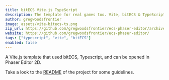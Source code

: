 ```yaml
---
title: bitECS Vite.js TypeScript
description: The template for real games too. Vite, bitECS & TypeScript.
author: gregwoodsfrontier
image: assets/vite-bitecs-ts.png
zip_url: https://github.com/gregwoodsfrontier/ecs-phaser-editor/archive/refs/heads/master.zip 
website: https://github.com/gregwoodsfrontier/ecs-phaser-editor/
tags: ["typescript", "vite", "bitECS"]
enabled: false
---
```


A Vite.js template that used bitECS, Typescript, and can be opened in Phaser Editor 2D.

Take a look to the [README](https://github.com/gregwoodsfrontier/ecs-phaser-editor/) of the project for some guidelines.